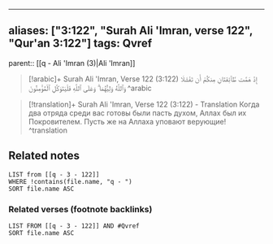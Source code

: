 
---
aliases: ["3:122", "Surah Ali 'Imran, verse 122", "Qur'an 3:122"]
tags: Qvref
---

parent:: [[q - Ali 'Imran (3)|Ali 'Imran]]

> [!arabic]+ Surah Ali 'Imran, Verse 122 (3:122)
> <span class="quran-arabic">إِذْ هَمَّت طَّآئِفَتَانِ مِنكُمْ أَن تَفْشَلَا وَٱللَّهُ وَلِيُّهُمَا ۗ وَعَلَى ٱللَّهِ فَلْيَتَوَكَّلِ ٱلْمُؤْمِنُونَ</span>
^arabic

> [!translation]+ Surah Ali 'Imran, Verse 122 (3:122) - Translation
> Когда два отряда среди вас готовы были пасть духом, Аллах был их Покровителем. Пусть же на Аллаха уповают верующие!
^translation



## Related notes
```dataview
LIST from [[q - 3 - 122]]
WHERE !contains(file.name, "q - ")
SORT file.name ASC
```

### Related verses (footnote backlinks)
```dataview
LIST FROM [[q - 3 - 122]] AND #Qvref
SORT file.name ASC
```

